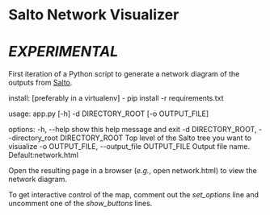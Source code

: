 # Salto Network Visualizer

# *EXPERIMENTAL*

First iteration of a Python script to generate a network diagram of the outputs from [Salto](https://github.com/salto-io/salto).

install:
[preferably in a virtualenv] - pip install -r requirements.txt

usage: app.py [-h] -d DIRECTORY_ROOT [-o OUTPUT_FILE]

options:
  -h, --help            show this help message and exit
  -d DIRECTORY_ROOT, --directory_root DIRECTORY_ROOT
                        Top level of the Salto tree you want to visualize
  -o OUTPUT_FILE, --output_file OUTPUT_FILE
                        Output file name. Default:network.html


Open the resulting page in a browser (*e.g.*, open network.html) to view the network diagram.

To get interactive control of the map, comment out the *set_options* line and uncomment one of the *show_buttons* lines.
